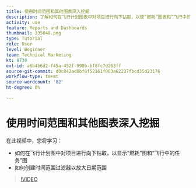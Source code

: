 ```yaml
---
title: 使用时间范围和其他图表深入挖掘
description: 了解如何在飞行计划图表中对项目进行向下钻取，以使“燃耗”图表和“飞行中的任务”图表显示在 [!DNL  Workfront].
activity: use
feature: Reports and Dashboards
thumbnail: 335048.png
type: Tutorial
role: User
level: Beginner
team: Technical Marketing
kt: 8730
exl-id: a6b4b6d2-f45a-452f-990b-bf8fc7d263ff
source-git-commit: d0c842ad8bf6f52161f003a62237fbcd35d23176
workflow-type: tm+mt
source-wordcount: '82'
ht-degree: 0%

---
```


# 使用时间范围和其他图表深入挖掘

在此视频中，您将学习：

* 如何在飞行计划图中对项目进行向下钻取，以显示“燃耗”图和“飞行中的任务”图
* 如何创建时间范围过滤器以放大日期范围

>[!VIDEO](https://video.tv.adobe.com/v/335048/?quality=12)
